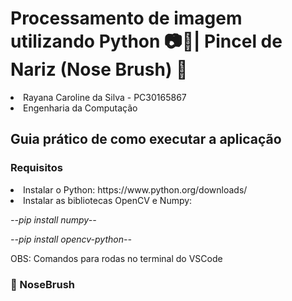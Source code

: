 # Processamento de imagem utilizando Python 📷🐍| Pincel de Nariz (Nose Brush) 👃
<li>Rayana Caroline da Silva - PC30165867</li>
<li>Engenharia da Computação</li></li>

<h2>Guia prático de como executar a aplicação</h2>
<h3>Requisitos</h3>
<li>Instalar o Python: <href>https://www.python.org/downloads/</href></li>
<li>Instalar as bibliotecas OpenCV e Numpy:</li>
<p><i>--pip install numpy--</i></p>
<p><i>--pip install opencv-python--</i></p>
<p>OBS: Comandos para rodas no terminal do VSCode</p>

<h3>📁 NoseBrush</h3>
